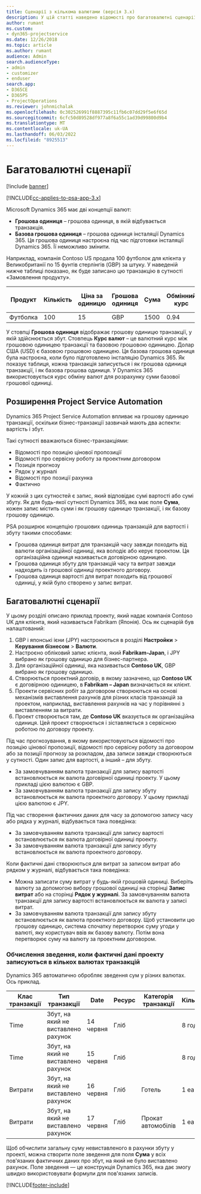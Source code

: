 ```yaml
---
title: Сценарії з кількома валютами (версія 3.x)
description: У цій статті наведено відомості про багатовалютні сценарії.
author: rumant
ms.custom:
- dyn365-projectservice
ms.date: 12/26/2018
ms.topic: article
ms.author: rumant
audience: Admin
search.audienceType:
- admin
- customizer
- enduser
search.app:
- D365CE
- D365PS
- ProjectOperations
ms.reviewer: johnmichalak
ms.openlocfilehash: 0c302526991f8887395c11fb6c07dd29f5e6f65d
ms.sourcegitcommit: 6cfc50d89528df977a8f6a55c1ad39d99800d9b4
ms.translationtype: MT
ms.contentlocale: uk-UA
ms.lasthandoff: 06/03/2022
ms.locfileid: "8925513"
---
```

# <a name="multiple-currency-scenarios"></a>Багатовалютні сценарії

[!include [banner](../includes/psa-now-project-operations.md)]

[!INCLUDE[cc-applies-to-psa-app-3.x](../includes/cc-applies-to-psa-app-3x.md)]

Microsoft Dynamics 365 має дві концепції валют:

- **Грошова одиниця** – грошова одиниця, в якій відбувається транзакція. 
- **Базова грошова одиниця** – грошова одиниця інсталяції Dynamics 365. Ця грошова одиниця настроєна під час підготовки інсталяції Dynamics 365. Її неможливо змінити.

Наприклад, компанія Contoso US продала 100 футболок для клієнта у Великобританії по 15 фунтів стерлінгів (GBP) за штуку. У наведеній нижче таблиці показано, як буде записано цю транзакцію в сутності «Замовлення продукту».

| Продукт | Кількість | Ціна за одиницю | Грошова одиниця | Сума | Обмінний курс | Ціна за одиницю (базова)| Сума (базова)|
|---------|----------|----------------|----------|--------|---------------|----------------------|--------------|
| Футболка | 100      | 15             | GBP      | 1500   | 0.94          | $17.25               | $17.25       |

У стовпці **Грошова одиниця** відображає грошову одиницю транзакції, у якій здійснюється збут. Стовпець **Курс валют** – це валютний курс між грошовою одиницею транзакції та базовою грошовою одиницею. Долар США (USD) є базовою грошовою одиницею. Ця базова грошова одиниця була настроєна, коли було підготовлено інсталяцію Dynamics 365.
Як показує таблиця, кожна транзакція записується і як грошова одиниця транзакції, і як базова грошова одиниця. У Dynamics 365 використовується курс обміну валют для розрахунку суми базової грошової одиниці.

## <a name="project-service-automation-extensions"></a>Розширення Project Service Automation

Dynamics 365 Project Service Automation впливає на грошову одиницю транзакції, оскільки бізнес-транзакції зазвичай мають два аспекти: вартість і збут.

Такі сутності вважаються бізнес-транзакціями:

- Відомості про позицію цінової пропозиції
- Відомості про сервісну роботу за проектним договором
- Позиція прогнозу
- Рядок у журналі
- Відомості про позиції рахунка
- Фактично 

У кожній з цих сутностей є запис, який відповідає сумі вартості або сумі збуту. Як для будь-якої сутності Dynamics 365, яка має поле **Сума**, кожен запис містить суми і як грошову одиницю транзакції, і як базову грошову одиницю. 

PSA розширює концепцію грошових одиниць транзакцій для вартості і збуту такими способами:

- Грошова одиниця витрат для транзакцій часу завжди походить від валюти організаційної одиниці, яка володіє або керує проектом. Ця організаційна одиниця називається договірною одиницею.
- Грошова одиниця збуту для транзакцій часу та витрат завжди надходить із грошової одиниці проектного договору.
- Грошова одиниця вартості для витрат походить від грошової одиниці, у якій було створено у запис витрат.

## <a name="multiple-currency-scenario"></a>Багатовалютні сценарії

У цьому розділі описано приклад проекту, який надає компанія Contoso UK для клієнта, який називається Fabrikam (Японія). Ось як сценарій був налаштований:

1. GBP і японські ієни (JPY) настроюються в розділі **Настройки** \> **Керування бізнесом** \> **Валюти**. 
2. Настроєно обліковий запис клієнта, який **Fabrikam-Japan**, і JPY вибрано як грошову одиницю для бізнес-партнера.
3. Для організаційної одиниці, яка називається **Contoso UK**, GBP вибрано як грошову одиницю.
4. Створюється проектний договір, в якому зазначено, що **Contoso UK** є договірною одиницею, в **Fabrikam – Japan** визначається як клієнт.
5. Проекти сервісних робіт за договором створюються на основі механізмів виставлення рахунків для різних класів транзакцій за проектом, наприклад, виставлення рахунків на час у порівнянні з виставленням за витрати.
6. Проект створюється там, де **Contoso UK** вказується як організаційна одиниця. Цей проект створюється і зіставляється з сервісною роботою по договору проекту.


Під час прогнозування, в якому використовуються відомості про позицію цінової пропозиції, відомості про сервісну роботу за договором або за позиції прогнозу за розкладом, два записи завжди створюються у сутності. Один запис для вартості, а інший – для збуту.

- За замовчуванням валюта транзакції для запису вартості встановлюється як валюта договірної одиниці проекту. У цьому прикладі цією валютою є GBP.
- За замовчуванням валюта транзакції для запису збуту встановлюється як валюта проектного договору. У цьому прикладі цією валютою є JPY.

Під час створення фактичних даних для часу за допомогою запису часу або рядка у журналі, відбувається така поведінка:

- За замовчуванням валюта транзакції для запису вартості встановлюється як валюта договірної одиниці проекту.
- За замовчуванням валюта транзакції для запису збуту встановлюється як валюта проектного договору.

Коли фактичні дані створюються для витрат за записом витрат або рядком у журналі, відбувається така поведінка:

- Можна записати суму витрат у будь-якій грошовій одиниці. Виберіть валюту за допомогою вибору грошової одиниці на сторінці **Запис витрат** або на сторінці **Рядок у журналі**. За замовчуванням валюта транзакції для запису вартості встановлюється як валюта у записі витрат. 
- За замовчуванням валюта транзакції для запису збуту встановлюється як валюта проектного договору. Щоб установити цю грошову одиницю, система спочатку перетворює суму угоди у валюті, яку користувач ввів як базову валюту. Потім вона перетворює суму на валюту за проектним договором. 

### <a name="computing-roll-ups-when-project-actuals-are-recorded-in-multiple-transaction-currencies"></a>Обчислення зведення, коли фактичні дані проекту записуються в кількох валютах транзакцій

Dynamics 365 автоматично обробляє зведення сум у різних валютах. Ось приклад.

| Клас транзакції | Тип транзакції| Date   | Ресурс | Категорія транзакції | Кількість | Ціна за одиницю | Сума      | Обмінний курс | Сума у базовій |
|-------------------|------------------|--------|----------|----------------------|----------|--------------|-------------|---------------|----------------|
| Time              | Збут, на який не виставлено рахунок   | 14 червня | Гліб  |                      | 8 год.    | 20 000 JPY    | 160 000 JPY | 123           | 1 300.81 USD    |
| Time              | Збут, на який не виставлено рахунок   | 15 червня | Гліб  |                      | 8 год.    | 20 000 JPY    | 160 000 JPY | 123           | 1 300.81 USD    |
| Витрати           | Збут, на який не виставлено рахунок   | 16 червня | Гліб  | Готель                | 1 ea     | 250 EUR      | 250 EUR     | 0.94          | 265,95 USD     |
| Витрати           | Збут, на який не виставлено рахунок   | 17 червня | Гліб  | Прокат автомобілів           | 1 ea     | 150 EUR      | 150 EUR     | 0.94          | 159,57 USD     |

Щоб обчислити загальну суму невиставленого в рахунки збуту у проекті, можна створити поле зведення для поля **Сума** у всіх пов'язаних фактичних даних про збут, на який не було виставлено рахунок. Поле зведення — це конструкція Dynamics 365, яка дає змогу швидко використовувати формули для пов'язаних записів.


[!INCLUDE[footer-include](../includes/footer-banner.md)]
